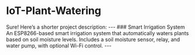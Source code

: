 # IoT-Plant-Watering
Sure! Here’s a shorter project description:  ---  ### Smart Irrigation System  An ESP8266-based smart irrigation system that automatically waters plants based on soil moisture levels. Includes a soil moisture sensor, relay, and water pump, with optional Wi-Fi control.  ---
